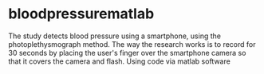 # bloodpressurematlab
The study detects blood pressure using a smartphone, using the photoplethysmograph method. The way the research works is to record for 30 seconds by placing the user's finger over the smartphone camera so that it covers the camera and flash. Using code via matlab software
